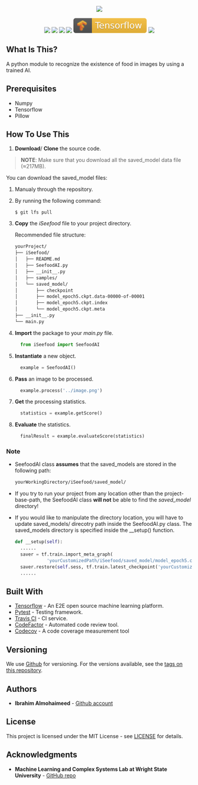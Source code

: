
<p align="center">
  <img src="https://i.ibb.co/5vrHn2B/i-Seefood-Readme.jpg">
</p>

<p align="center">
   <a href="https://travis-ci.com/IbrahimNM/iSeefood" alt="Contributors">
        <img src="https://travis-ci.com/IbrahimNM/iSeefood.svg?token=Z7DztJ4D33ytYAbsRtvx&branch=master" /></a>
  <a href="https://www.codefactor.io/repository/github/ibrahimnm/iseefood" alt="Contributors">
        <img src="https://www.codefactor.io/repository/github/ibrahimnm/iseefood/badge" /></a>
  <a href="https://codecov.io/gh/IbrahimNM/iSeefood" alt="Contributors">
        <img src="https://codecov.io/gh/IbrahimNM/iSeefood/branch/master/graph/badge.svg?token=M1xWBWCg2X" /></a>
  <a href="https://opensource.org/licenses/mit-license.php" alt="Contributors">
        <img src="https://badges.frapsoft.com/os/mit/mit.svg?v=103" /></a>
  <a href="https://www.tensorflow.org/" alt="Contributors">
        <img src="https://github.com/aleen42/badges/blob/master/src/tensorflow.svg" /></a>
  <a href="https://github.com/" alt="Contributors">
        <img src="https://aleen42.github.io/badges/src/github.svg" /></a>
</p>

## What Is This?
  A python module to recognize the existence of food in images by using a trained AI. 
## Prerequisites
  * Numpy
  * Tensorflow
  * Pillow 
## How To Use This
1. **Download**/ **Clone** the source code. 
  > **NOTE**: Make sure that you download all the saved_model data file (≈217MB). 
  
You can download the saved_model files:
  1. Manualy through the repository.
  2. By running the following command:
        
      ```console
      $ git lfs pull
      ```
2. **Copy** the *iSeefood* file to your project directory. 
    
    Recommended file structure:
    ```bash
    yourProject/
    ├── iSeefood/
    │   ├── README.md
    │   ├── SeefoodAI.py
    │   ├── __init__.py
    │   ├── samples/
    │   └── saved_model/
    │       ├── checkpoint
    │       ├── model_epoch5.ckpt.data-00000-of-00001
    │       ├── model_epoch5.ckpt.index
    │       └── model_epoch5.ckpt.meta
    ├── __init__.py
    └── main.py
    ```
    
3. **Import** the package to your *main.py* file.
    
    ```python
      from iSeefood import SeefoodAI
    ```
4. **Instantiate** a new object.
    ```python
      example = SeefoodAI()
    ```
5. **Pass** an image to be processed.
    ```python
      example.process('../image.png')
    ```
6. **Get** the processing statistics.
    ```python
      statistics = example.getScore()
    ```
7. **Evaluate** the statistics.
    ```python
      finalResult = example.evaluateScore(statistics)
    ```
### Note
  * SeefoodAI class **assumes** that the saved_models are stored in the following path:
      ```bash
      yourWorkingDirectory/iSeefood/saved_model/
      ```
  * If you try to run your project from any location other than the project-base-path, the SeefoodAI class **will not** be able to find the *saved_model* directory!
  * If you would like to manipulate the directory location, you will have to update saved_models/ direcotry path inside the SeefoodAI.py class. The saved_models directory is specified inside the __setup() function. 
    
    ```python
    def __setup(self):
      ......
      saver = tf.train.import_meta_graph(
                'yourCustomizedPath/iSeefood/saved_model/model_epoch5.ckpt.meta')
      saver.restore(self.sess, tf.train.latest_checkpoint('yourCustomizedPath/iSeefood/saved_model/'))
      ......
    ```
## Built With

* [Tensorflow](https://www.tensorflow.org/) - An E2E open source machine learning platform.
* [Pytest](https://docs.pytest.org/) - Testing framework.
* [Travis CI](https://travis-ci.com/) - CI service.
* [CodeFactor](https://www.codefactor.io) - Automated code review tool.
* [Codecov](https://codecov.io/) - A code coverage measurement tool   

## Versioning

We use [Github](https://github.com/) for versioning. For the versions available, see the [tags on this repository](https://github.com/IbrahimNM/BudgetOrganizer/tags).

## Authors

* **Ibrahim Almohaimeed** - [Github account](https://github.com/IbrahimNM)

## License

This project is licensed under the MIT License - see [LICENSE](LICENSE) for details.

## Acknowledgments
* **Machine Learning and Complex Systems Lab at Wright State University** - [GitHub repo](https://github.com/wsu-wacs/seefood)
# 
